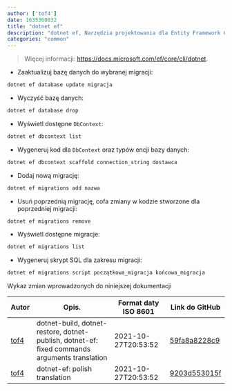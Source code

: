 ```yaml
---
author: ['tof4']
date: 1635360832
title: "dotnet ef"
description: "dotnet ef, Narzędzia projektowania dla Entity Framework Core."
categories: "common"
---
```

> Więcej informacji: <https://docs.microsoft.com/ef/core/cli/dotnet>.

- Zaaktualizuj bazę danych do wybranej migracji:

```bash
dotnet ef database update migracja
```

- Wyczyść bazę danych:

```bash
dotnet ef database drop
```

- Wyświetl dostępne `DbContext`:

```bash
dotnet ef dbcontext list
```

- Wygeneruj kod dla `DbContext` oraz typów encji bazy danych:

```bash
dotnet ef dbcontext scaffold connection_string dostawca
```

- Dodaj nową migrację:

```bash
dotnet ef migrations add nazwa
```

- Usuń poprzednią migrację, cofa zmiany w kodzie stworzone dla poprzedniej migracji:

```bash
dotnet ef migrations remove
```

- Wyświetl dostępne migracje:

```bash
dotnet ef migrations list
```

- Wygeneruj skrypt SQL dla zakresu migracji:

```bash
dotnet ef migrations script początkowa_migracja końcowa_migracja
```
Wykaz zmian wprowadzonych do niniejszej dokumentacji


Autor | Opis. | Format daty ISO 8601 | Link do GitHub
------|-----|-----|-----
[tof4](mailto:bartlomiej.tota@outlook.com) | dotnet-build, dotnet-restore, dotnet-publish, dotnet-ef: fixed commands arguments translation | 2021-10-27T20:53:52 | [59fa8a8228c9](https://github.com/tldr-pages/tldr/commit/59fa8a8228c93e61fd2712f5218cbd5a3897b091)
[tof4](mailto:bartlomiej.tota@outlook.com) | dotnet-ef: polish translation | 2021-10-27T20:53:52 | [9203d553015f](https://github.com/tldr-pages/tldr/commit/9203d553015fbd2bd21f06f5cbefb3f6f29055e0)

